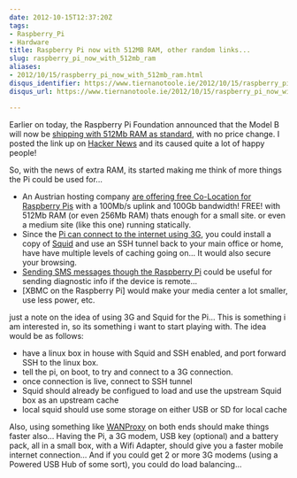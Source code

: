 ```yaml
---
date: 2012-10-15T12:37:20Z
tags:
- Raspberry_Pi
- Hardware
title: Raspberry Pi now with 512MB RAM, other random links...
slug: raspberry_pi_now_with_512mb_ram
aliases:
- 2012/10/15/raspberry_pi_now_with_512mb_ram.html
disqus_identifier: https://www.tiernanotoole.ie/2012/10/15/raspberry_pi_now_with_512mb_ram.html
disqus_url: https://www.tiernanotoole.ie/2012/10/15/raspberry_pi_now_with_512mb_ram.html

---
```

 Earlier on today, the Raspberry Pi Foundation announced that the Model B will now be [shipping with 512Mb RAM as standard][1], with no price change. I posted the link up on [Hacker News][2] and its caused quite a lot of happy people! 

So, with the news of extra RAM, its started making me think of more things the Pi could be used for...

* An Austrian hosting company [are offering free Co-Location for Raspberry Pis][3] with a 100Mb/s uplink and 100Gb bandwidth! FREE! with 512Mb RAM (or even 256Mb RAM) thats enough for a small site. or even a medium site (like this one) running statically. 
* Since the [Pi can connect to the internet using 3G][4], you could install a copy of [Squid][5] and use an SSH tunnel back to your main office or home, have have multiple levels of caching going on... It would also secure your browsing. 
* [Sending SMS messages though the Raspberry Pi][6] could be useful for sending diagnostic info if the device is remote... 
* [XBMC on the Raspberry Pi] would make your media center a lot smaller, use less power, etc. 

just a note on the idea of using 3G and Squid for the Pi... This is something i am interested in, so its something i want to start playing with. The idea would be as follows:

* have a linux box in house with Squid and SSH enabled, and port forward SSH to the linux box. 
* tell the pi, on boot, to try and connect to a 3G connection.
* once connection is live, connect to SSH tunnel
* Squid should already be configued to load and use the upstream Squid box as an upstream cache
* local squid should use some storage on either USB or SD for local cache

Also, using something like [WANProxy][8] on both ends should make things faster also... Having the Pi, a 3G modem, USB key (optional) and a battery pack, all in a small box, with a Wifi Adapter, should give you a faster mobile internet connection... And if you could get 2 or more 3G modems (using a Powered USB Hub of some sort), you could do load balancing... 

[1]:http://www.raspberrypi.org/archives/2180
[2]:http://news.ycombinator.com/item?id=4654251
[3]:https://www.edis.at/en/server/colocation/austria/raspberrypi/
[4]:http://shkspr.mobi/blog/2012/07/3g-internet-on-raspberry-pi-success/
[5]:http://www.squid-cache.org/
[6]:http://shkspr.mobi/blog/2012/06/raspberry-pi-python-and-3g-dongles-oh-my/
[7]:http://wiki.xbmc.org/index.php?title=Raspberry_Pi
[8]:http://wanproxy.org/